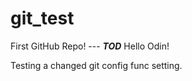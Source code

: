 # git_test

First GitHub Repo! --- **_TOD_**
Hello Odin!

Testing a changed git config func setting.
